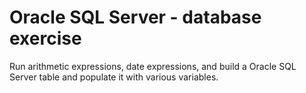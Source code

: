 # Oracle SQL Server - database exercise
Run arithmetic expressions, date expressions, and build a Oracle SQL Server table and populate it with various variables.
